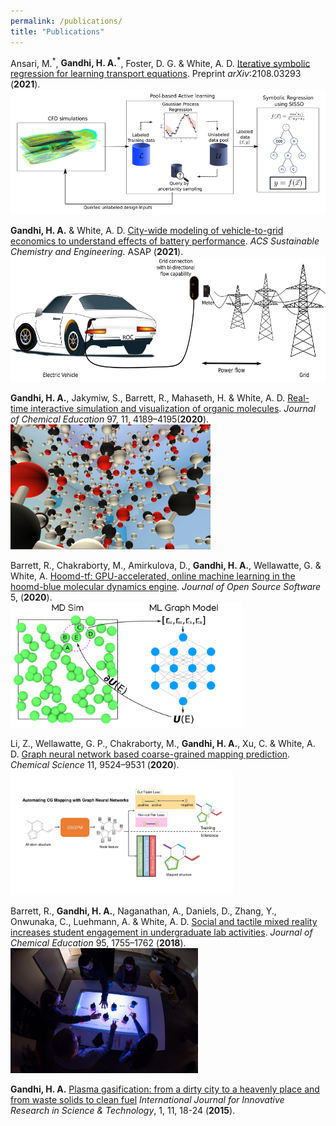 ```yaml
---
permalink: /publications/
title: "Publications"
---
```


Ansari, M.<sup>\*</sup>, **Gandhi, H. A.<sup>\*</sup>**, Foster, D. G. & White, A. D. [Iterative symbolic regression for learning transport equations](https://arxiv.org/abs/2108.03293). Preprint *arXiv*:2108.03293 (**2021**).\
<img class="pub-img" src="../assets/images/al-cfd.jpg" height="200px">

**Gandhi, H. A.** & White, A. D. [City-wide modeling of vehicle-to-grid economics to understand effects of battery performance](https://doi.org/10.1021/acssuschemeng.1c05490). *ACS Sustainable Chemistry and Engineering.* ASAP (**2021**).\
<img class="pub-img" src="../assets/images/v2g.jpg" height="200px">

**Gandhi, H. A.**, Jakymiw, S., Barrett, R., Mahaseth, H. & White, A. D. [Real-time interactive simulation and visualization of organic molecules](https://pubs.acs.org/doi/abs/10.1021/acs.jchemed.9b01161). *Journal of Chemical Education* 97, 11, 4189–4195(**2020**).\
<img class="pub-img" src="../assets/images/vr.jpg" height="200px">

Barrett, R., Chakraborty, M., Amirkulova, D., **Gandhi, H. A.**, Wellawatte, G. & White, A. [Hoomd-tf: GPU-accelerated, online machine learning in the hoomd-blue molecular dynamics engine](https://doi.org/10.21105/joss.02367). *Journal of Open Source Software* 5, (**2020**).\
<img class="pub-img" src="../assets/images/htf.jpg" height="200px">

Li, Z., Wellawatte, G. P., Chakraborty, M., **Gandhi, H. A.**, Xu, C. & White, A. D. [Graph neural network based coarse-grained mapping prediction](https://pubs.rsc.org/en/content/articlehtml/2020/sc/d0sc02458a). *Chemical Science* 11, 9524–9531 (**2020**).\
<img class="pub-img" src="../assets/images/dsgpm.jpg" height="200px">

Barrett, R., **Gandhi, H. A.**, Naganathan, A., Daniels, D., Zhang, Y., Onwunaka, C., Luehmann, A. & White, A. D. [Social and tactile mixed reality increases student engagement in undergraduate lab activities](https://pubs.acs.org/doi/abs/10.1021/acs.jchemed.8b00212). *Journal of Chemical Education* 95, 1755–1762 (**2018**).\
<img class="pub-img" src="../assets/images/ar.jpg" height="200px">

**Gandhi, H. A.** [Plasma gasification: from a dirty city to a heavenly place and from waste solids to clean fuel](https://ijirst.org/Article.php?manuscript=IJIRSTV1I11008) *International Journal for Innovative Research in Science & Technology*, 1, 11, 18-24 (**2015**).